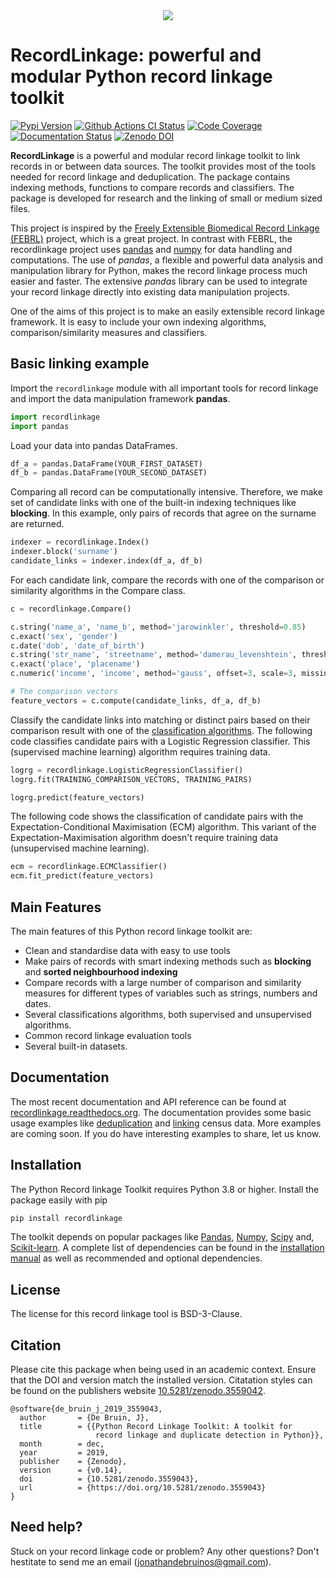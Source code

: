 <div align="center">
  <img src="https://raw.githubusercontent.com/J535D165/recordlinkage/master/docs/images/recordlinkage-banner-transparent.svg"><br>
</div>

# RecordLinkage: powerful and modular Python record linkage toolkit

[![Pypi Version](https://badge.fury.io/py/recordlinkage.svg)](https://pypi.python.org/pypi/recordlinkage/)
[![Github Actions CI Status](https://github.com/J535D165/recordlinkage/workflows/tests/badge.svg?branch=master)](https://github.com/J535D165/recordlinkage/actions)
[![Code Coverage](https://codecov.io/gh/J535D165/recordlinkage/branch/master/graph/badge.svg)](https://codecov.io/gh/J535D165/recordlinkage)
[![Documentation Status](https://readthedocs.org/projects/recordlinkage/badge/?version=latest)](https://recordlinkage.readthedocs.io/en/latest/?badge=latest)
[![Zenodo DOI](https://zenodo.org/badge/DOI/10.5281/zenodo.3559042.svg)](https://doi.org/10.5281/zenodo.3559042)

**RecordLinkage** is a powerful and modular record linkage toolkit to
link records in or between data sources. The toolkit provides most of
the tools needed for record linkage and deduplication. The package
contains indexing methods, functions to compare records and classifiers.
The package is developed for research and the linking of small or medium
sized files.

This project is inspired by the [Freely Extensible Biomedical Record
Linkage (FEBRL)](https://sourceforge.net/projects/febrl/) project, which
is a great project. In contrast with FEBRL, the recordlinkage project
uses [pandas](http://pandas.pydata.org/) and
[numpy](http://www.numpy.org/) for data handling and computations. The
use of *pandas*, a flexible and powerful data analysis and manipulation
library for Python, makes the record linkage process much easier and
faster. The extensive *pandas* library can be used to integrate your
record linkage directly into existing data manipulation projects.

One of the aims of this project is to make an easily extensible record
linkage framework. It is easy to include your own indexing algorithms,
comparison/similarity measures and classifiers.

## Basic linking example

Import the `recordlinkage` module with all important tools for record
linkage and import the data manipulation framework **pandas**.

``` python
import recordlinkage
import pandas
```

Load your data into pandas DataFrames.

``` python
df_a = pandas.DataFrame(YOUR_FIRST_DATASET)
df_b = pandas.DataFrame(YOUR_SECOND_DATASET)
```

Comparing all record can be computationally intensive. Therefore, we
make set of candidate links with one of the built-in indexing techniques
like **blocking**. In this example, only pairs of records that agree on
the surname are returned.

``` python
indexer = recordlinkage.Index()
indexer.block('surname')
candidate_links = indexer.index(df_a, df_b)
```

For each candidate link, compare the records with one of the comparison
or similarity algorithms in the Compare class.

``` python
c = recordlinkage.Compare()

c.string('name_a', 'name_b', method='jarowinkler', threshold=0.85)
c.exact('sex', 'gender')
c.date('dob', 'date_of_birth')
c.string('str_name', 'streetname', method='damerau_levenshtein', threshold=0.7)
c.exact('place', 'placename')
c.numeric('income', 'income', method='gauss', offset=3, scale=3, missing_value=0.5)

# The comparison vectors
feature_vectors = c.compute(candidate_links, df_a, df_b)
```

Classify the candidate links into matching or distinct pairs based on
their comparison result with one of the [classification
algorithms](https://recordlinkage.readthedocs.io/en/latest/ref-classifiers.html).
The following code classifies candidate pairs with a Logistic Regression
classifier. This (supervised machine learning) algorithm requires
training data.

``` python
logrg = recordlinkage.LogisticRegressionClassifier()
logrg.fit(TRAINING_COMPARISON_VECTORS, TRAINING_PAIRS)

logrg.predict(feature_vectors)
```

The following code shows the classification of candidate pairs with the
Expectation-Conditional Maximisation (ECM) algorithm. This variant of
the Expectation-Maximisation algorithm doesn't require training data
(unsupervised machine learning).

``` python
ecm = recordlinkage.ECMClassifier()
ecm.fit_predict(feature_vectors)
```

## Main Features

The main features of this Python record linkage toolkit are:

-   Clean and standardise data with easy to use tools
-   Make pairs of records with smart indexing methods such as
    **blocking** and **sorted neighbourhood indexing**
-   Compare records with a large number of comparison and similarity
    measures for different types of variables such as strings, numbers
    and dates.
-   Several classifications algorithms, both supervised and unsupervised
    algorithms.
-   Common record linkage evaluation tools
-   Several built-in datasets.

## Documentation

The most recent documentation and API reference can be found at
[recordlinkage.readthedocs.org](http://recordlinkage.readthedocs.org/en/latest/).
The documentation provides some basic usage examples like
[deduplication](http://recordlinkage.readthedocs.io/en/latest/guides/data_deduplication.html)
and
[linking](http://recordlinkage.readthedocs.io/en/latest/guides/link_two_dataframes.html)
census data. More examples are coming soon. If you do have interesting
examples to share, let us know.

## Installation

The Python Record linkage Toolkit requires Python 3.8 or higher. Install the
package easily with pip

``` sh
pip install recordlinkage
```

The toolkit depends on popular packages like
[Pandas](https://github.com/pydata/pandas),
[Numpy](http://www.numpy.org), [Scipy](https://www.scipy.org/) and,
[Scikit-learn](http://scikit-learn.org/). A complete list of
dependencies can be found in the [installation
manual](https://recordlinkage.readthedocs.io/en/latest/installation.html)
as well as recommended and optional dependencies.

## License

The license for this record linkage tool is BSD-3-Clause.

## Citation

Please cite this package when being used in an academic context. Ensure
that the DOI and version match the installed version. Citatation styles
can be found on the publishers website
[10.5281/zenodo.3559042](https://doi.org/10.5281/zenodo.3559042).

``` text
@software{de_bruin_j_2019_3559043,
  author       = {De Bruin, J},
  title        = {{Python Record Linkage Toolkit: A toolkit for
                   record linkage and duplicate detection in Python}},
  month        = dec,
  year         = 2019,
  publisher    = {Zenodo},
  version      = {v0.14},
  doi          = {10.5281/zenodo.3559043},
  url          = {https://doi.org/10.5281/zenodo.3559043}
}
```

## Need help?

Stuck on your record linkage code or problem? Any other questions? Don't
hestitate to send me an email (<jonathandebruinos@gmail.com>).
